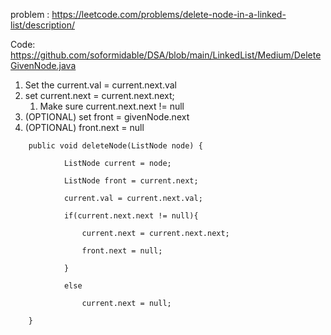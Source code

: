 
problem : https://leetcode.com/problems/delete-node-in-a-linked-list/description/

Code: https://github.com/soformidable/DSA/blob/main/LinkedList/Medium/DeleteGivenNode.java

1. Set the current.val = current.next.val
2. set current.next = current.next.next;
	1. Make sure current.next.next != null
3. (OPTIONAL) set front = givenNode.next
4. (OPTIONAL) front.next = null

```
    public void deleteNode(ListNode node) {

            ListNode current = node;

            ListNode front = current.next;

            current.val = current.next.val;

            if(current.next.next != null){

                current.next = current.next.next;

                front.next = null;

            }

            else

                current.next = null;

    }
```